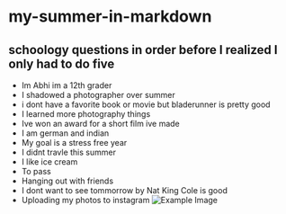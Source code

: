 # my-summer-in-markdown
## schoology questions in order before I realized I only had to do five
* Im Abhi im a 12th grader
* I shadowed a photographer over summer
* i dont have a favorite book or movie but bladerunner is pretty good
* I learned more photography things
* Ive won an award for a short film ive made
* I am german and indian
* My goal is a stress free year
* I didnt travle this summer
* I like ice cream
* To pass
* Hanging out with friends
* I dont want to see tommorrow by Nat King Cole is good
* Uploading my photos to instagram
![Example Image](https://i.ebayimg.com/images/g/yS0AAOSw8C9imlhD/s-l1200.jpg)
